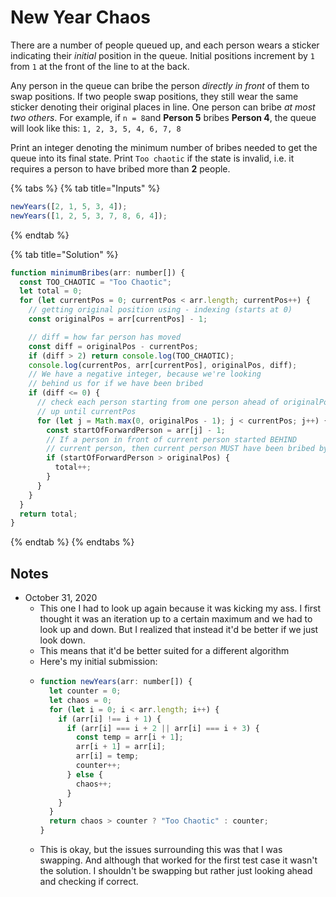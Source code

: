 # New Year Chaos

There are a number of people queued up, and each person wears a sticker indicating their _initial_ position in the queue. Initial positions increment by `1` from `1` at the front of the line to at the back.

Any person in the queue can bribe the person _directly in front_ of them to swap positions. If two people swap positions, they still wear the same sticker denoting their original places in line. One person can bribe _at most two others_. For example, if `n = 8`and **Person 5** bribes **Person 4**, the queue will look like this: `1, 2, 3, 5, 4, 6, 7, 8`

Print an integer denoting the minimum number of bribes needed to get the queue into its final state. Print `Too chaotic` if the state is invalid, i.e. it requires a person to have bribed more than **2** people.

{% tabs %}
{% tab title="Inputs" %}
```javascript
newYears([2, 1, 5, 3, 4]);
newYears([1, 2, 5, 3, 7, 8, 6, 4]);
```
{% endtab %}

{% tab title="Solution" %}
```javascript
function minimumBribes(arr: number[]) {
  const TOO_CHAOTIC = "Too Chaotic";
  let total = 0;
  for (let currentPos = 0; currentPos < arr.length; currentPos++) {
    // getting original position using - indexing (starts at 0)
    const originalPos = arr[currentPos] - 1;

    // diff = how far person has moved
    const diff = originalPos - currentPos;
    if (diff > 2) return console.log(TOO_CHAOTIC);
    console.log(currentPos, arr[currentPos], originalPos, diff);
    // We have a negative integer, because we're looking
    // behind us for if we have been bribed
    if (diff <= 0) {
      // check each person starting from one person ahead of originalPo
      // up until currentPos
      for (let j = Math.max(0, originalPos - 1); j < currentPos; j++) {
        const startOfForwardPerson = arr[j] - 1;
        // If a person in front of current person started BEHIND
        // current person, then current person MUST have been bribed by
        if (startOfForwardPerson > originalPos) {
          total++;
        }
      }
    }
  }
  return total;
}
```
{% endtab %}
{% endtabs %}

## Notes

* October 31, 2020
  * This one I had to look up again because it was kicking my ass. I first thought it was an iteration up to a certain maximum and we had to look up and down. But I realized that instead it'd be better if we just look down. 
  * This means that it'd be better suited for a different algorithm
  * Here's my initial submission:
  * ```javascript
    function newYears(arr: number[]) {
      let counter = 0;
      let chaos = 0;
      for (let i = 0; i < arr.length; i++) {
        if (arr[i] !== i + 1) {
          if (arr[i] === i + 2 || arr[i] === i + 3) {
            const temp = arr[i + 1];
            arr[i + 1] = arr[i];
            arr[i] = temp;
            counter++;
          } else {
            chaos++;
          }
        }
      }
      return chaos > counter ? "Too Chaotic" : counter;
    }
    ```
  * This is okay, but the issues surrounding this was that I was swapping. And although that worked for the first test case it wasn't the solution. I shouldn't be swapping but rather just looking ahead and checking if correct.

